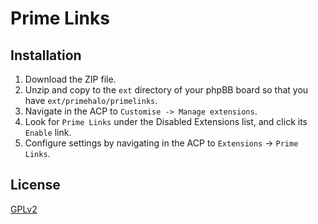 # Prime Links

## Installation

1. Download the ZIP file.
2. Unzip and copy to the `ext` directory of your phpBB board so that you have `ext/primehalo/primelinks`.
3. Navigate in the ACP to `Customise -> Manage extensions`.
4. Look for `Prime Links` under the Disabled Extensions list, and click its `Enable` link.
5. Configure settings by navigating in the ACP to `Extensions` -> `Prime Links`.

## License

[GPLv2](license.txt)
